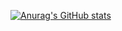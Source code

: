 [![Anurag's GitHub stats](https://github-readme-stats.vercel.app/api?username=rick195s)](https://github.com/anuraghazra/github-readme-stats)

